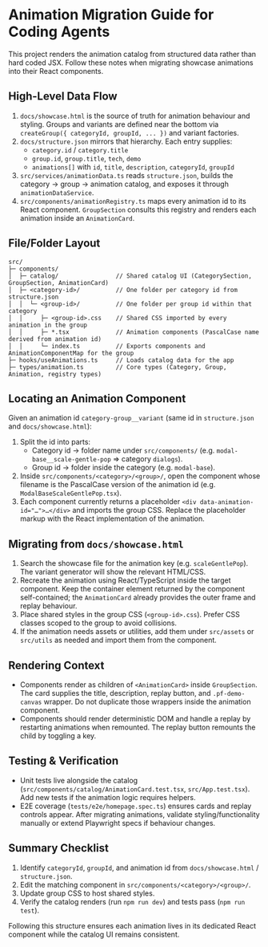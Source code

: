 # Animation Migration Guide for Coding Agents

This project renders the animation catalog from structured data rather than hard coded JSX. Follow these notes when migrating showcase animations into their React components.

## High-Level Data Flow

1. `docs/showcase.html` is the source of truth for animation behaviour and styling. Groups and variants are defined near the bottom via `createGroup({ categoryId, groupId, ... })` and variant factories.
2. `docs/structure.json` mirrors that hierarchy. Each entry supplies:
   - `category.id` / `category.title`
   - `group.id`, `group.title`, `tech`, `demo`
   - `animations[]` with `id`, `title`, `description`, `categoryId`, `groupId`
3. `src/services/animationData.ts` reads `structure.json`, builds the category → group → animation catalog, and exposes it through `animationDataService`.
4. `src/components/animationRegistry.ts` maps every animation id to its React component. `GroupSection` consults this registry and renders each animation inside an `AnimationCard`.

## File/Folder Layout

```
src/
├─ components/
│  ├─ catalog/                // Shared catalog UI (CategorySection, GroupSection, AnimationCard)
│  ├─ <category-id>/          // One folder per category id from structure.json
│  │  └─ <group-id>/          // One folder per group id within that category
│  │     ├─ <group-id>.css    // Shared CSS imported by every animation in the group
│  │     ├─ *.tsx             // Animation components (PascalCase name derived from animation id)
│  │     └─ index.ts          // Exports components and AnimationComponentMap for the group
├─ hooks/useAnimations.ts     // Loads catalog data for the app
├─ types/animation.ts         // Core types (Category, Group, Animation, registry types)
```

## Locating an Animation Component

Given an animation id `category-group__variant` (same id in `structure.json` and `docs/showcase.html`):

1. Split the id into parts:
   - Category id → folder name under `src/components/` (e.g. `modal-base__scale-gentle-pop` ⇒ category `dialogs`).
   - Group id → folder inside the category (e.g. `modal-base`).
2. Inside `src/components/<category>/<group>/`, open the component whose filename is the PascalCase version of the animation id (e.g. `ModalBaseScaleGentlePop.tsx`).
3. Each component currently returns a placeholder `<div data-animation-id="…">…</div>` and imports the group CSS. Replace the placeholder markup with the React implementation of the animation.

## Migrating from `docs/showcase.html`

1. Search the showcase file for the animation key (e.g. `scaleGentlePop`). The variant generator will show the relevant HTML/CSS.
2. Recreate the animation using React/TypeScript inside the target component. Keep the container element returned by the component self-contained; the `AnimationCard` already provides the outer frame and replay behaviour.
3. Place shared styles in the group CSS (`<group-id>.css`). Prefer CSS classes scoped to the group to avoid collisions.
4. If the animation needs assets or utilities, add them under `src/assets` or `src/utils` as needed and import them from the component.

## Rendering Context

- Components render as children of `<AnimationCard>` inside `GroupSection`. The card supplies the title, description, replay button, and `.pf-demo-canvas` wrapper. Do not duplicate those wrappers inside the animation component.
- Components should render deterministic DOM and handle a replay by restarting animations when remounted. The replay button remounts the child by toggling a key.

## Testing & Verification

- Unit tests live alongside the catalog (`src/components/catalog/AnimationCard.test.tsx`, `src/App.test.tsx`). Add new tests if the animation logic requires helpers.
- E2E coverage (`tests/e2e/homepage.spec.ts`) ensures cards and replay controls appear. After migrating animations, validate styling/functionality manually or extend Playwright specs if behaviour changes.

## Summary Checklist

1. Identify `categoryId`, `groupId`, and animation id from `docs/showcase.html` / `structure.json`.
2. Edit the matching component in `src/components/<category>/<group>/`.
3. Update group CSS to host shared styles.
4. Verify the catalog renders (run `npm run dev`) and tests pass (`npm run test`).

Following this structure ensures each animation lives in its dedicated React component while the catalog UI remains consistent.
